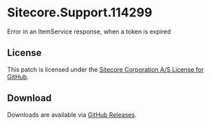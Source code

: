 # Sitecore.Support.114299
Error in an ItemService response, when a token is expired

## License  
This patch is licensed under the [Sitecore Corporation A/S License for GitHub](https://github.com/sitecoresupport/Sitecore.Support.114299/blob/master/LICENSE).  

## Download  
Downloads are available via [GitHub Releases](https://github.com/sitecoresupport/Sitecore.Support.114299/releases).  
